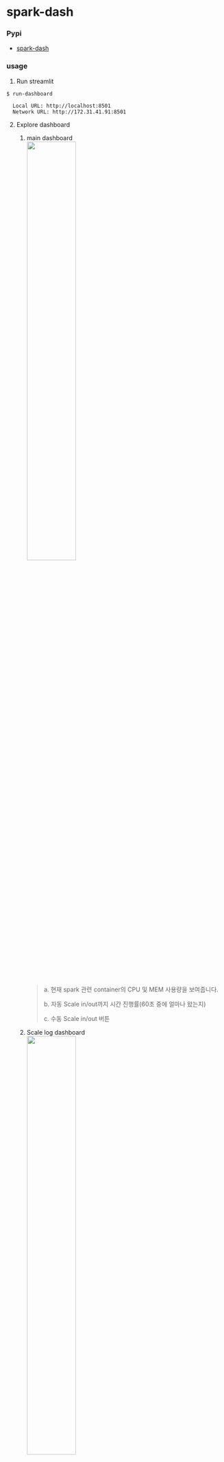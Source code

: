# spark-dash

### Pypi
- [spark-dash](https://pypi.org/project/spark-dash/)

### usage
1. Run streamlit 
```
$ run-dashboard
 
  Local URL: http://localhost:8501
  Network URL: http://172.31.41.91:8501
```

2. Explore dashboard <br/>
   1. main dashboard <br/>
      <img src="https://github.com/user-attachments/assets/2f96e14b-1f77-4353-a511-0b1b2d8f00c4" width=50% /> <br/>

      > a. 현재 spark 관련 container의 CPU 및 MEM 사용량을 보여줍니다.
      > 
      > b. 자동 Scale in/out까지 시간 진행률(60초 중에 얼마나 왔는지)
      > 
      > c. 수동 Scale in/out 버튼
   2. Scale log dashboard <br/>
      <img src="https://github.com/user-attachments/assets/cdad97b4-deee-4b43-a523-cdca3c1d9402" width=50% /> <br/>
      > a. 데이터를 나타낼 log file 선택
      > 
      > b. 선택된 log file을 DataFrame으로 표출
      > 
      > c. 선택된 log file에서 시간별 Worker의 수를 line plot으로 표출
      > 
      > d. 선택된 log file에서 Scale In/Out이 일어난 횟수를 bar plot으로 표출
  
   3. Usage log dashboard <br/>
      <!--img src="https://github.com/user-attachments/assets/5d1a44be-ed1a-4e91-8dcd-034ea91913e4" width=50% /-->
      <img src="https://github.com/user-attachments/assets/1dd382dd-c291-482b-9813-93b254e9cecd" width=50% /> <br/>

      > a. 데이터를 나타낼 log file 선택
      > 
      > b. 선택된 log file을 DataFrame으로 표출
      > 
      > c. 선택된 log file에서 CPU 사용량을 line plot으로 표출
      > 
      > d. 선택된 log file에서 현재 CPU 사용상태를 bar plot으로 표출

### Configure
```bash
$ cat config.ini
[limit]
max_cpu_use=1   # 10%
min_cpu_use=1   # 10%

[scale]
min_cnt=1
max_cnt=10
```
> scale in/out이 일어나는 cpu %와 최대/최소 worker의 갯수를 `config.ini` 파일에 지정 

### dependency
![streamlit>=1.40.1](https://img.shields.io/badge/streamlit>=1.40.1-FF4B4B.svg?style=for-the-badge&logo=streamlit&logoColor=FFFFFF) <br/>
![matplotlib>=3.9.2](https://img.shields.io/badge/matplotlib>=3.9.2-3776AB.svg?style=for-the-badge&logo=python&logoColor=FFFFFF) <br/>
![schedule>=1.2.2](https://img.shields.io/badge/schedule>=1.2.2-3776AB.svg?style=for-the-badge&logo=python&logoColor=FFFFFF) <br/>
![tz-kst>=0.5.3](https://img.shields.io/badge/tz--kst>=0.5.3-3776AB.svg?style=for-the-badge&logo=python&logoColor=FFFFFF)